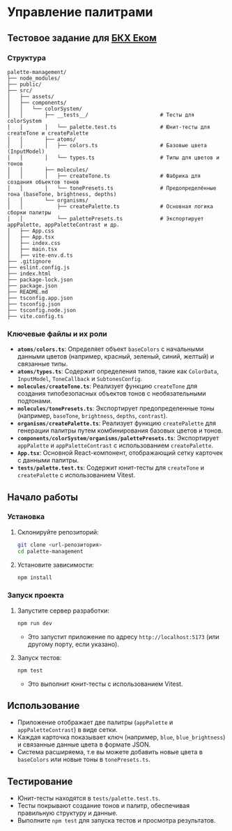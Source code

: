 # Управление палитрами

## Тестовое задание для [БКХ Еком](https://perm.hh.ru/vacancy/121265408?hhtmFrom=employer_vacancies)

### Структура

```
palette-management/
├── node_modules/
├── public/
├── src/
│   ├── assets/
│   ├── components/
│   │   └── colorSystem/
│   │       ├── __tests__/                       # Тесты для colorSystem
│   │       │   └── palette.test.ts              # Юнит-тесты для createTone и createPalette
│   │       ├── atoms/
│   │       │   ├── colors.ts                    # Базовые цвета (InputModel)
│   │       │   └── types.ts                     # Типы для цветов и тонов
│   │       ├── molecules/
│   │       │   ├── createTone.ts                # Фабрика для создания объектов тонов
│   │       │   └── tonePresets.ts               # Предопределённые тона (baseTone, brightness, depths)
│   │       └── organisms/
│   │           ├── createPalette.ts             # Основная логика сборки палитры
│   │           └── palettePresets.ts            # Экспортирует appPalette, appPaletteContrast и др.
│   ├── App.css
│   ├── App.tsx
│   ├── index.css
│   ├── main.tsx
│   ├── vite-env.d.ts
├── .gitignore
├── eslint.config.js
├── index.html
├── package-lock.json
├── package.json
├── README.md
├── tsconfig.app.json
├── tsconfig.json
├── tsconfig.node.json
├── vite.config.ts

```

### Ключевые файлы и их роли

- **`atoms/colors.ts`**: Определяет объект `baseColors` с начальными данными цветов (например, красный, зеленый, синий, желтый) и связанные типы.
- **`atoms/types.ts`**: Содержит определения типов, такие как `ColorData`, `InputModel`, `ToneCallback` и `SubtonesConfig`.
- **`molecules/createTone.ts`**: Реализует функцию `createTone` для создания типобезопасных объектов тонов с необязательными подтонами.
- **`molecules/tonePresets.ts`**: Экспортирует предопределенные тоны (например, `baseTone`, `brightness`, `depths`, `contrast`).
- **`organisms/createPalette.ts`**: Реализует функцию `createPalette` для генерации палитры путем комбинирования базовых цветов и тонов.
- **`components/colorSystem/organisms/palettePresets.ts`**: Экспортирует `appPalette` и `appPaletteContrast` с использованием `createPalette`.
- **`App.tsx`**: Основной React-компонент, отображающий сетку карточек с данными палитры.
- **`tests/palette.test.ts`**: Содержит юнит-тесты для `createTone` и `createPalette` с использованием Vitest.

## Начало работы

### Установка

1. Склонируйте репозиторий:
   ```bash
   git clone <url-репозитория>
   cd palette-management
   ```
2. Установите зависимости:
   ```bash
   npm install
   ```

### Запуск проекта

1. Запустите сервер разработки:

   ```bash
   npm run dev
   ```

   - Это запустит приложение по адресу `http://localhost:5173` (или другому порту, если указано).

2. Запуск тестов:
   ```bash
   npm test
   ```
   - Это выполнит юнит-тесты с использованием Vitest.

## Использование

- Приложение отображает две палитры (`appPalette` и `appPaletteContrast`) в виде сетки.
- Каждая карточка показывает ключ (например, `blue`, `blue_brightness`) и связанные данные цвета в формате JSON.
- Система расширяема, т.е вы можете добавить новые цвета в `baseColors` или новые тоны в `tonePresets.ts`.

## Тестирование

- Юнит-тесты находятся в `tests/palette.test.ts`.
- Тесты покрывают создание тонов и палитр, обеспечивая правильную структуру и данные.
- Выполните `npm test` для запуска тестов и просмотра результатов.
